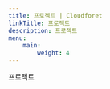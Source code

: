 ```yaml
---
title: 프로젝트 | Cloudforet
linkTitle: 프로젝트
description: 프로젝트
menu:
    main:
        weight: 4
---
```


<div>
   프로젝트
</div>
